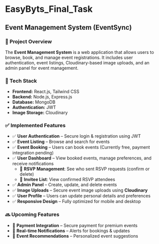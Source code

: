 # EasyByts_Final_Task  
## Event Management System (EventSync)

### 📌 Project Overview  
The **Event Management System** is a web application that allows users to browse, book, and manage event registrations. It includes user authentication, event listings, Cloudinary-based image uploads, and an admin panel for event management.  

### 🚀 Tech Stack  
- **Frontend:** React.js, Tailwind CSS  
- **Backend:** Node.js, Express.js  
- **Database:** MongoDB  
- **Authentication:** JWT  
- **Image Storage:** Cloudinary  

### ✅ Implemented Features  
- ✅ **User Authentication** – Secure login & registration using JWT  
- ✅ **Event Listing** – Browse and search for events  
- ✅ **Event Booking** – Users can book events (Currently free, payment integration pending)  
- ✅ **User Dashboard** – View booked events, manage preferences, and receive notifications  
  - 📌 **RSVP Management**: See who sent RSVP requests (confirm or delete)  
  - 📌 **Invitee List**: View confirmed RSVP attendees  
- ✅ **Admin Panel** – Create, update, and delete events  
- ✅ **Image Uploads** – Secure event image uploads using **Cloudinary**  
- ✅ **User Profile** – Users can update personal details and preferences  
- ✅ **Responsive Design** – Fully optimized for mobile and desktop  

### 🔜 Upcoming Features  
- 🚀 **Payment Integration** – Secure payment for premium events  
- 🚀 **Real-time Notifications** – Alerts for bookings & updates  
- 🚀 **Event Recommendations** – Personalized event suggestions  
